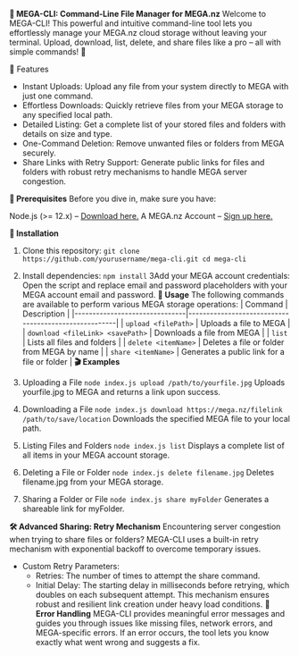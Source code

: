 __📂 MEGA-CLI: Command-Line File Manager for MEGA.nz__ 
Welcome to MEGA-CLI! This powerful and intuitive command-line tool lets you effortlessly manage your MEGA.nz cloud storage without leaving your terminal. Upload, download, list, delete, and share files like a pro – all with simple commands! 🚀

🌟 Features
- Instant Uploads: Upload any file from your system directly to MEGA with just one command.
- Effortless Downloads: Quickly retrieve files from your MEGA storage to any specified local path.
- Detailed Listing: Get a complete list of your stored files and folders with details on size and type.
- One-Command Deletion: Remove unwanted files or folders from MEGA securely.
- Share Links with Retry Support: Generate public links for files and folders with robust retry mechanisms to handle MEGA server congestion.

__📜 Prerequisites__
Before you dive in, make sure you have:

Node.js (>= 12.x) – [Download here.](https://nodejs.org/en)
A MEGA.nz Account – [Sign up here.](https://mega.nz/)

__🚀 Installation__
1. Clone this repository:
```git clone https://github.com/yourusername/mega-cli.git cd mega-cli ```
2. Install dependencies:
```npm install```
3Add your MEGA account credentials:
Open the script and replace email and password placeholders with your MEGA account email and password.
__🧩 Usage__
The following commands are available to perform various MEGA storage operations:
| Command                       | Description                                          |
|-------------------------------|------------------------------------------------------|
| `upload <filePath>`           | Uploads a file to MEGA                               |
| `download <fileLink> <savePath>` | Downloads a file from MEGA                        |
| `list`                        | Lists all files and folders                          |
| `delete <itemName>`           | Deletes a file or folder from MEGA by name           |
| `share <itemName>`            | Generates a public link for a file or folder         |
__🎬 Examples__
1. Uploading a File
```node index.js upload /path/to/yourfile.jpg```
Uploads yourfile.jpg to MEGA and returns a link upon success.

2. Downloading a File
```node index.js download https://mega.nz/filelink /path/to/save/location```
Downloads the specified MEGA file to your local path.

3. Listing Files and Folders
```node index.js list```
Displays a complete list of all items in your MEGA account storage.

4. Deleting a File or Folder
```node index.js delete filename.jpg```
Deletes filename.jpg from your MEGA storage.

5. Sharing a Folder or File
```node index.js share myFolder```
Generates a shareable link for myFolder.

__🛠️ Advanced Sharing: Retry Mechanism__
Encountering server congestion when trying to share files or folders? MEGA-CLI uses a built-in retry mechanism with exponential backoff to overcome temporary issues.

- Custom Retry Parameters:
  - Retries: The number of times to attempt the share command.
  - Initial Delay: The starting delay in milliseconds before retrying, which doubles on each subsequent attempt.
This mechanism ensures robust and resilient link creation under heavy load conditions.
__📝 Error Handling__
MEGA-CLI provides meaningful error messages and guides you through issues like missing files, network errors, and MEGA-specific errors. If an error occurs, the tool lets you know exactly what went wrong and suggests a fix.
